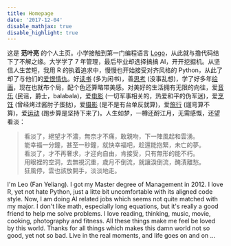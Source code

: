 ```yaml
---
title: Homepage
date: '2017-12-04'
disable_mathjax: true
disable_highlight: true
---
```


这是 **范叶亮** 的个人主页。小学接触到第一门编程语言 [Logo](https://zh.wikipedia.org/zh-hans/Logo语言)，从此就与撸代码结下了不解之缘。大学学了 7 年管理，最后毕业却选择搞搞 AI，开开挖掘机。从坚信人生苦短，我用 R 的执着追求中，慢慢也开始接受对齐风格的 Python，从此了却了与他们的[爱恨情仇](https://www.datacamp.com/community/tutorials/r-or-python-for-data-analysis)。好[读书](/cn/books/) (多为闲书)，善[思考](/categories/思考/) (没事乱想)，学了好多年[绘画](/categories/绘画/)，现在也就布个局，配个色还算略带美感。对美好的生活拥有无限的向往，爱[音乐](/categories/音乐/) (民谣，爵士，balabala)，爱[电影](/cn/movies/) (一切军事相关的，热爱和平的伪军迷)，爱[烹饪](/categories/烹饪/) (曾经烤过酱肘子蛋挞)，爱[摄影](/categories/摄影/) (是不是有台单反就算)，爱[旅行](/categories/旅行/) (遛弯算不算)，爱[运动](/categories/运动/) (跑步算是坚持下来了)。人生如梦，一樽还酹江月，无需感慨，还望看淡：

> 看淡了，絕望才不濃，無奈才不痛，敢親吻，下一陣風起和雲湧。  
> 能幸福一分鐘，甚至一秒鐘，就快幸福吧，趁還能抱緊，未亡的夢。  
> 看淡了，才不再奢求，才迎向自由，肯接受，只有無形的能不朽。  
> 用眼裡的空洞，去無視沉重，歲月不倒流，就讓淚倒流，醃漬離愁。  
> 狂風停，雲也該放開手，淡淡地走。

I'm Leo (Fan Yeliang). I got my Master degree of Management in 2012. I love R, yet not hate Python, just a litte bit uncomfortable with its aligned code style. Now, I am doing AI related jobs which seems not quite matched with my major. I don't like math, especially long equations, but it's really a good friend to help me solve problems. I love reading, thinking, music, movie, cooking, photography and fitness. All these things make me feel be loved by this world. Thanks for all things which makes this damn world not so good, yet not so bad. Live in the real moments, and life goes on and on ...

